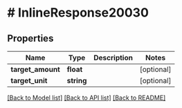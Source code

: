 # # InlineResponse20030

## Properties

Name | Type | Description | Notes
------------ | ------------- | ------------- | -------------
**target_amount** | **float** |  | [optional]
**target_unit** | **string** |  | [optional]

[[Back to Model list]](../../README.md#models) [[Back to API list]](../../README.md#endpoints) [[Back to README]](../../README.md)
